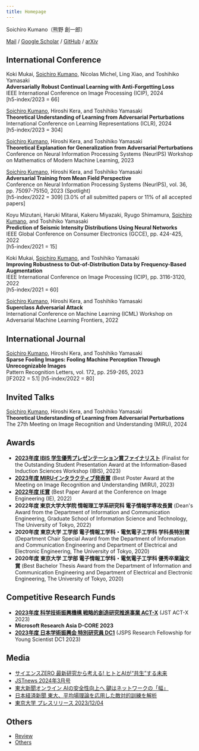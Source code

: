 ```yaml
---
title: Homepage
---
```


Soichiro Kumano（熊野 創一郎）

[Mail](mailto:kumano0204@gmail.com) / [Google Scholar](https://scholar.google.com/citations?user=2G-XnwMAAAAJ) / [GitHub](https://github.com/s-kumano) / [arXiv](https://arxiv.org/search/cs?query=Soichiro+Kumano&searchtype=author)

## International Conference
Koki Mukai, <ins>Soichiro Kumano</ins>, Nicolas Michel, Ling Xiao, and Toshihiko Yamasaki  
**Adversarially Robust Continual Learning with Anti-Forgetting Loss**  
IEEE International Conference on Image Processing (ICIP), 2024  
[h5-index/2023 = 66]
<!-- Oct. 27-30 -->

<ins>Soichiro Kumano</ins>, Hiroshi Kera, and Toshihiko Yamasaki  
**Theoretical Understanding of Learning from Adversarial Perturbations**  
International Conference on Learning Representations (ICLR), 2024  
[h5-index/2023 = 304]
<!-- May 7-11 -->

<ins>Soichiro Kumano</ins>, Hiroshi Kera, and Toshihiko Yamasaki  
**Theoretical Explanation for Generalization from Adversarial Perturbations**  
Conference on Neural Information Processing Systems (NeurIPS) Workshop on Mathematics of Modern Machine Learning, 2023
<!-- Dec. 10-16 -->

<ins>Soichiro Kumano</ins>, Hiroshi Kera, and Toshihiko Yamasaki  
**Adversarial Training from Mean Field Perspective**  
Conference on Neural Information Processing Systems (NeurIPS), vol. 36, pp. 75097-75150, 2023 (Spotlight)  
[h5-index/2022 = 309] [3.0% of all submitted papers or 11% of all accepted papers]
<!-- Dec. 10-16 -->

Koyu Mizutani, Haruki Mitarai, Kakeru Miyazaki, Ryugo Shimamura, <ins>Soichiro Kumano</ins>, and Toshihiko Yamasaki  
**Prediction of Seismic Intensity Distributions Using Neural Networks**  
IEEE Global Conference on Consumer Electronics (GCCE), pp. 424-425, 2022  
[h5-index/2021 = 15]
<!-- Oct. 18-21 -->

Koki Mukai, <ins>Soichiro Kumano</ins>, and Toshihiko Yamasaki  
**Improving Robustness to Out-of-Distribution Data by Frequency-Based Augmentation**  
IEEE International Conference on Image Processing (ICIP), pp. 3116-3120, 2022  
[h5-index/2021 = 60]
<!-- Oct. 16-19 -->

<ins>Soichiro Kumano</ins>, Hiroshi Kera, and Toshihiko Yamasaki  
**Superclass Adversarial Attack**  
International Conference on Machine Learning (ICML) Workshop on Adversarial Machine Learning Frontiers, 2022
<!-- Jul. 17-23 -->

## International Journal
<ins>Soichiro Kumano</ins>, Hiroshi Kera, and Toshihiko Yamasaki  
**Sparse Fooling Images: Fooling Machine Perception Through Unrecognizable Images**  
Pattern Recognition Letters, vol. 172, pp. 259-265, 2023  
[IF2022 = 5.1] [h5-index/2022 = 80]
<!-- 10.1016/j.patrec.2023.07.003 -->

## Invited Talks
<ins>Soichiro Kumano</ins>, Hiroshi Kera, and Toshihiko Yamasaki  
**Theoretical Understanding of Learning from Adversarial Perturbations**  
The 27th Meeting on Image Recognition and Understanding (MIRU), 2024
<!-- Aug. 6-9 -->

## Awards
- **[2023年度 IBIS 学生優秀プレゼンテーション賞ファイナリスト](https://ibisml.org/ibis2023/awards/)** (Finalist for the Outstanding Student Presentation Award at the Information-Based Induction Sciences Workshop (IBIS), 2023)
- **[2023年度 MIRUインタラクティブ発表賞](https://cvim.ipsj.or.jp/MIRU2023/award/)** (Best Poster Award at the Meeting on Image Recognition and Understanding (MIRU), 2023)
- **[2022年度 IE賞](https://www.ieice.org/iss/ie/jpn/awards.html)** (Best Paper Award at the Conference on Image Engineering (IE), 2022)
- **2022年度 東京大学大学院 情報理工学系研究科 電子情報学専攻長賞** (Dean's Award from the Department of Information and Communication Engineering, Graduate School of Information Science and Technology, The University of Tokyo, 2022)
- **2020年度 東京大学 工学部 電子情報工学科・電気電子工学科 学科⻑特別賞** (Department Chair Special Award from the Department of Information and Communication Engineering and Department of Electrical and Electronic Engineering, The University of Tokyo, 2020)
- **2020年度 東京大学 工学部 電子情報工学科・電気電子工学科 優秀卒業論文賞** (Best Bachelor Thesis Award from the Department of Information and Communication Engineering and Department of Electrical and Electronic Engineering, The University of Tokyo, 2020)

## Competitive Research Funds
- **[2023年度 科学技術振興機構 戦略的創造研究推進事業 ACT-X](https://www.jst.go.jp/kisoken/act-x/application/2023/230919/230919act-x.pdf)** (JST ACT-X 2023)
- **Microsoft Research Asia D-CORE 2023**
- **[2023年度 日本学術振興会 特別研究員 DC1](https://www.jsps.go.jp/file/storage/j-pd/data/list_of_recruits/R5_DC1_saiyou.pdf)** (JSPS Research Fellowship for Young Scientist DC1 2023)

## Media
- [サイエンスZERO 最新研究から考える! ヒトとAIが“共生”する未来](https://www.nhk.jp/p/zero/ts/XK5VKV7V98/episode/te/D72VNJ6Z5E/)
- [JSTnews 2024年3月号](https://www.jst.go.jp/pr/jst-news/backnumber/2023/202403/pdf/2024_03.pdf)
- [東大新聞オンライン AIの安全性向上へ 鍵はネットワークの「幅」](https://www.todaishimbun.org/meanfieldtheory_20231229/)
- [日本経済新聞 東大、平均場理論を応用した敵対的訓練を解析](https://www.nikkei.com/article/DGXZRSP665317_U3A201C2000000/)
- [東京大学 プレスリリース 2023/12/04](https://www.i.u-tokyo.ac.jp/news/press/2023/202312042335.shtml)

## Others
- [Review](./review.md)
- [Others](./others.md)
